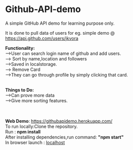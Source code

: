 # Github-API-demo
A simple GitHub API demo for learning purpose only.

It is done to pull data of users for eg. simple demo @ https://api.github.com/users/jkvora

<b>Functionality:</b><br/>
-->User can search login name of github and add users.<br/>
--> Sort by name,location and followers<br/>
-->Saved in localstorage.<br/>
--> Remove Card <br/>
-->They can go through profile by simply clicking that card.<br/><br/>

<b>Things to Do:</b><br/>
-->Can prove more data<br/>
-->Give more sorting features.<br/><br/><br/>


<b>Web Demo</b>: https://githubapidemo.herokuapp.com/<br/>
To run locally:Clone the repository. <br/>
Run : <b>npm install</b> <br/>
After installing dependencies,run command: <b>"npm start"</b> <br/>
In browser launch : <a href="localhost:300" target="_blank">localhost</a> <br/>









